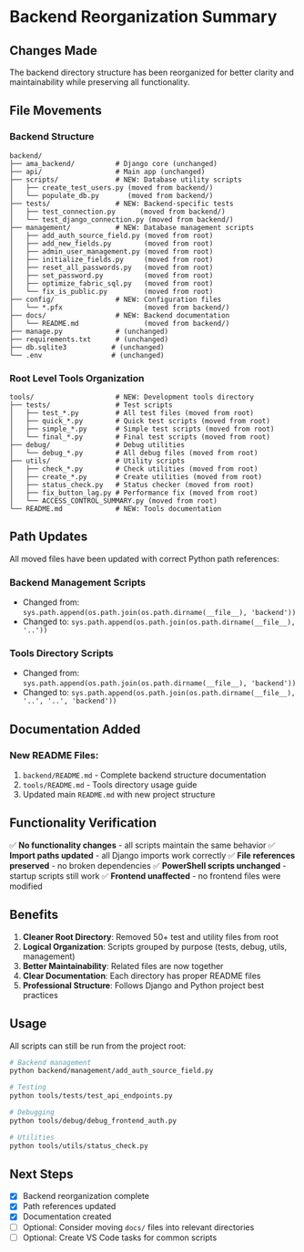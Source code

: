 # Backend Reorganization Summary

## Changes Made

The backend directory structure has been reorganized for better clarity and maintainability while preserving all functionality.

## File Movements

### Backend Structure
```
backend/
├── ama_backend/          # Django core (unchanged)
├── api/                  # Main app (unchanged) 
├── scripts/              # NEW: Database utility scripts
│   ├── create_test_users.py (moved from backend/)
│   └── populate_db.py       (moved from backend/)
├── tests/                # NEW: Backend-specific tests
│   ├── test_connection.py      (moved from backend/)
│   └── test_django_connection.py (moved from backend/)
├── management/           # NEW: Database management scripts  
│   ├── add_auth_source_field.py (moved from root)
│   ├── add_new_fields.py        (moved from root)
│   ├── admin_user_management.py (moved from root)
│   ├── initialize_fields.py     (moved from root)
│   ├── reset_all_passwords.py   (moved from root)
│   ├── set_password.py          (moved from root)
│   ├── optimize_fabric_sql.py   (moved from root)
│   └── fix_is_public.py         (moved from root)
├── config/               # NEW: Configuration files
│   └── *.pfx                    (moved from backend/)
├── docs/                 # NEW: Backend documentation
│   └── README.md                (moved from backend/)
├── manage.py             # (unchanged)
├── requirements.txt      # (unchanged)  
├── db.sqlite3           # (unchanged)
└── .env                 # (unchanged)
```

### Root Level Tools Organization
```
tools/                    # NEW: Development tools directory
├── tests/                # Test scripts
│   ├── test_*.py         # All test files (moved from root)
│   ├── quick_*.py        # Quick test scripts (moved from root)
│   ├── simple_*.py       # Simple test scripts (moved from root)
│   └── final_*.py        # Final test scripts (moved from root)
├── debug/                # Debug utilities
│   └── debug_*.py        # All debug files (moved from root)
├── utils/                # Utility scripts
│   ├── check_*.py        # Check utilities (moved from root)
│   ├── create_*.py       # Create utilities (moved from root)
│   ├── status_check.py   # Status checker (moved from root)
│   ├── fix_button_lag.py # Performance fix (moved from root)
│   └── ACCESS_CONTROL_SUMMARY.py (moved from root)
└── README.md             # NEW: Tools documentation
```

## Path Updates

All moved files have been updated with correct Python path references:

### Backend Management Scripts
- Changed from: `sys.path.append(os.path.join(os.path.dirname(__file__), 'backend'))`
- Changed to: `sys.path.append(os.path.join(os.path.dirname(__file__), '..'))`

### Tools Directory Scripts  
- Changed from: `sys.path.append(os.path.join(os.path.dirname(__file__), 'backend'))`
- Changed to: `sys.path.append(os.path.join(os.path.dirname(__file__), '..', '..', 'backend'))`

## Documentation Added

### New README Files:
1. `backend/README.md` - Complete backend structure documentation
2. `tools/README.md` - Tools directory usage guide  
3. Updated main `README.md` with new project structure

## Functionality Verification

✅ **No functionality changes** - all scripts maintain the same behavior
✅ **Import paths updated** - all Django imports work correctly
✅ **File references preserved** - no broken dependencies
✅ **PowerShell scripts unchanged** - startup scripts still work
✅ **Frontend unaffected** - no frontend files were modified

## Benefits

1. **Cleaner Root Directory**: Removed 50+ test and utility files from root
2. **Logical Organization**: Scripts grouped by purpose (tests, debug, utils, management)
3. **Better Maintainability**: Related files are now together
4. **Clear Documentation**: Each directory has proper README files
5. **Professional Structure**: Follows Django and Python project best practices

## Usage

All scripts can still be run from the project root:

```bash
# Backend management
python backend/management/add_auth_source_field.py

# Testing
python tools/tests/test_api_endpoints.py

# Debugging  
python tools/debug/debug_frontend_auth.py

# Utilities
python tools/utils/status_check.py
```

## Next Steps

- [x] Backend reorganization complete
- [x] Path references updated
- [x] Documentation created
- [ ] Optional: Consider moving `docs/` files into relevant directories
- [ ] Optional: Create VS Code tasks for common scripts
